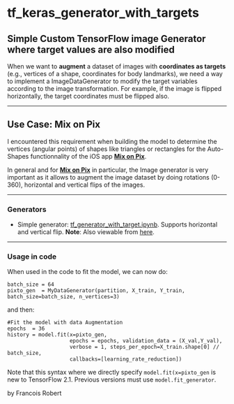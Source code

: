# tf_keras_generator_with_targets
## Simple Custom TensorFlow image Generator where **target** values are also **modified**

When we want to **augment** a dataset of images with **coordinates as targets** (e.g., vertices of a shape, coordinates for body landmarks), we need a way to implement a ImageDataGenerator to modify the target variables according to the image transformation. For example, if the image is flipped horizontally, the target coordinates must be flipped also.

---
## Use Case: Mix on Pix
I encountered this requirement when building the model to determine the vertices (angular points) of shapes like triangles or rectangles for the Auto-Shapes functionnality of the iOS app **[Mix on Pix](https://apps.apple.com/us/app/mix-on-pix-text-on-photos/id633281586)**.

In general and for **[Mix on Pix](https://apps.apple.com/us/app/mix-on-pix-text-on-photos/id633281586)** in particular, the Image generator is very important as it allows to augment the image dataset by doing rotations (0-360), horizontal and vertical flips of the images.

---

### Generators
- Simple generator: [tf_generator_with_target.ipynb](tf_generator_with_target.ipynb). Supports horizontal and vertical flip. **Note**: Also viewable from [here](https://nbviewer.jupyter.org/github/frobertpixto/tf_keras_generator_with_targets/blob/main/tf_generator_with_target.ipynb). 

---
### Usage in code
When used in the code to fit the model, we can now do:

```
batch_size = 64
pixto_gen  = MyDataGenerator(partition, X_train, Y_train, batch_size=batch_size, n_vertices=3)
```

and then:
```
#Fit the model with data Augmentation
epochs  = 36 
history = model.fit(x=pixto_gen,
                    epochs = epochs, validation_data = (X_val,Y_val),
                    verbose = 1, steps_per_epoch=X_train.shape[0] // batch_size,
                    callbacks=[learning_rate_reduction])
```                              

Note that this syntax where we directly specify `model.fit(x=pixto_gen` is new to TensorFlow 2.1.
Previous versions must use `model.fit_generator`. 

by Francois Robert